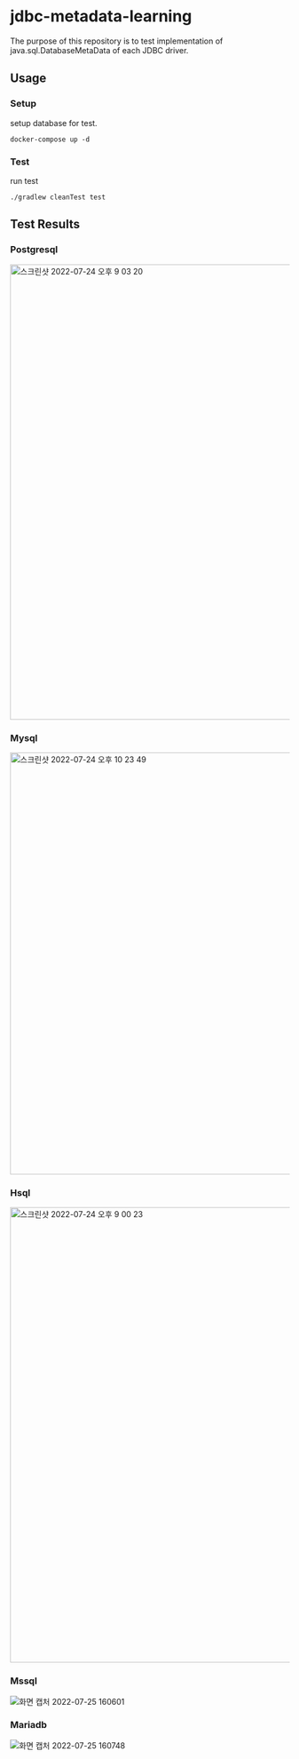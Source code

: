 # jdbc-metadata-learning
The purpose of this repository is to test implementation of java.sql.DatabaseMetaData of each JDBC driver.

## Usage
### Setup
setup database for test.
```
docker-compose up -d
```

### Test
run test
```
./gradlew cleanTest test
```

## Test Results
### Postgresql
<img width="820" alt="스크린샷 2022-07-24 오후 9 03 20" src="https://user-images.githubusercontent.com/13404470/180647384-f000df56-3f71-44c5-8a25-46a385c7fd09.png">

### Mysql
<img width="760" alt="스크린샷 2022-07-24 오후 10 23 49" src="https://user-images.githubusercontent.com/13404470/180649081-336ddae1-3bd0-443a-aa8e-79673ad31633.png">

### Hsql
<img width="820" alt="스크린샷 2022-07-24 오후 9 00 23" src="https://user-images.githubusercontent.com/13404470/180647416-6650668e-3769-471f-91ce-18c50605f891.png">

### Mssql
![화면 캡처 2022-07-25 160601](https://user-images.githubusercontent.com/13404470/180718190-4ed4b038-974d-4f57-8b13-acdfec53d075.png)

### Mariadb
![화면 캡처 2022-07-25 160748](https://user-images.githubusercontent.com/13404470/180718352-5f385539-4899-4cc7-82c1-2da3843d3d74.png)

